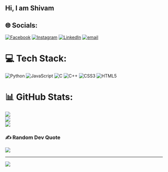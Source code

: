 ## Hi, I am Shivam 








## 🌐 Socials:
[![Facebook](https://img.shields.io/badge/Facebook-%231877F2.svg?logo=Facebook&logoColor=white)](https://facebook.com/https://www.facebook.com/share/16YyVGF24b/) [![Instagram](https://img.shields.io/badge/Instagram-%23E4405F.svg?logo=Instagram&logoColor=white)](https://instagram.com/https://www.instagram.com/luciferinfos_00?igsh=cnQxNTN2NGMwOW5l) [![LinkedIn](https://img.shields.io/badge/LinkedIn-%230077B5.svg?logo=linkedin&logoColor=white)](https://linkedin.com/in/https://www.linkedin.com/in/shivam-verma-568a64256?utm_source=share&utm_campaign=share_via&utm_content=profile&utm_medium=android_app) [![email](https://img.shields.io/badge/Email-D14836?logo=gmail&logoColor=white)](mailto:shivamverma142004@gmail.com) 

# 💻 Tech Stack:
![Python](https://img.shields.io/badge/python-3670A0?style=for-the-badge&logo=python&logoColor=ffdd54) ![JavaScript](https://img.shields.io/badge/javascript-%23323330.svg?style=for-the-badge&logo=javascript&logoColor=%23F7DF1E) ![C](https://img.shields.io/badge/c-%2300599C.svg?style=for-the-badge&logo=c&logoColor=white) ![C++](https://img.shields.io/badge/c++-%2300599C.svg?style=for-the-badge&logo=c%2B%2B&logoColor=white) ![CSS3](https://img.shields.io/badge/css3-%231572B6.svg?style=for-the-badge&logo=css3&logoColor=white) ![HTML5](https://img.shields.io/badge/html5-%23E34F26.svg?style=for-the-badge&logo=html5&logoColor=white)
# 📊 GitHub Stats:
![](https://github-readme-stats.vercel.app/api?username=shivamverma-00&theme=merko&hide_border=false&include_all_commits=false&count_private=false)<br/>
![](https://nirzak-streak-stats.vercel.app/?user=shivamverma-00&theme=merko&hide_border=false)<br/>
![](https://github-readme-stats.vercel.app/api/top-langs/?username=shivamverma-00&theme=merko&hide_border=false&include_all_commits=false&count_private=false&layout=compact)

### ✍️ Random Dev Quote
![](https://quotes-github-readme.vercel.app/api?type=horizontal&theme=radical)

---
[![](https://visitcount.itsvg.in/api?id=shivamverma-00&icon=0&color=0)](https://visitcount.itsvg.in)

<!-- Proudly created with GPRM ( https://gprm.itsvg.in ) -->
